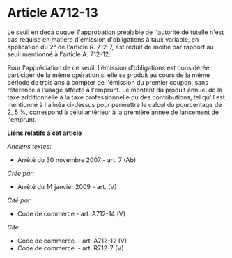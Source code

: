 # Article A712-13

Le seuil en deçà duquel l'approbation préalable de l'autorité de tutelle n'est pas requise en matière d'émission
d'obligations à taux variable, en application du 2° de l'article R. 712-7, est réduit de moitié par rapport au seuil
mentionné à l'article A. 712-12. 

Pour l'appréciation de ce seuil, l'émission d'obligations est considérée participer de la même opération si elle se produit
au cours de la même période de trois ans à compter de l'émission du premier coupon, sans référence à l'usage affecté à
l'emprunt. Le montant du produit annuel de la taxe additionnelle à la taxe professionnelle ou des contributions, tel qu'il
est mentionné à l'alinéa ci-dessus pour permettre le calcul du pourcentage de 2, 5 %, correspond à celui antérieur à la
première année de lancement de l'emprunt.

**Liens relatifs à cet article**

_Anciens textes_:

  - Arrêté du 30 novembre 2007 - art. 7 (Ab)

_Créé par_:

  - Arrêté du 14 janvier 2009 - art. (V)

_Cité par_:

  - Code de commerce - art. A712-14 (V)

_Cite_:

  - Code de commerce. - art. A712-12 (V)
  - Code de commerce. - art. R712-7 (V)
